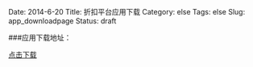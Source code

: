 Date: 2014-6-20
Title: 折扣平台应用下载
Category: else
Tags: else
Slug: app_downloadpage
Status: draft


###应用下载地址：

[点击下载](http://buptant.cn/saleplaza/saleplaza.apk)




